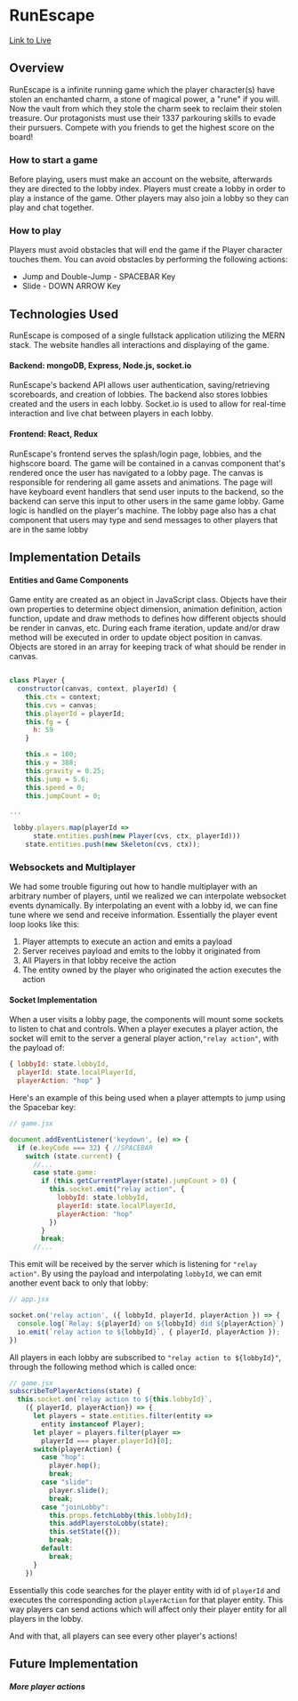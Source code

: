 # RunEscape

[Link to Live](http://run-escape.herokuapp.com/#/)

## Overview

RunEscape is a infinite running game which the player character(s) have stolen an enchanted charm, a stone of magical power, a "rune" if you will. Now the vault from which they stole the charm seek to reclaim their stolen treasure. Our protagonists must use their 1337 parkouring skills to evade their pursuers. Compete with you friends to get the highest score on the board!

### How to start a game

Before playing, users must make an account on the website, afterwards they are directed to the lobby index. Players must create a lobby in order to play a instance of the game. Other players may also join a lobby so they can play and chat together.

### How to play

Players must avoid obstacles that will end the game if the Player character touches them. You can avoid obstacles by performing the following actions:

* Jump and Double-Jump - SPACEBAR Key
* Slide - DOWN ARROW Key

## Technologies Used

RunEscape is composed of a single fullstack application utilizing the MERN stack. The website handles all interactions and displaying of the game.

#### Backend: mongoDB, Express, Node.js, socket.io

RunEscape's backend API allows user authentication, saving/retrieving scoreboards, and creation of lobbies. The backend also stores lobbies created and the users in each lobby. Socket.io is used to allow for real-time interaction and live chat between players in each lobby.

#### Frontend: React, Redux

RunEscape's frontend serves the splash/login page, lobbies, and the highscore board. The game will be contained in a canvas component that's rendered once the user has navigated to a lobby page. The canvas is responsible for rendering all game assets and animations. The page will have keyboard event handlers that send user inputs to the backend, so the backend can serve this input to other users in the same game lobby. Game logic is handled on the player's machine. The lobby page also has a chat component that users may type and send messages to other players that are in the same lobby

## Implementation Details

#### Entities and Game Components

Game entity are created as an object in JavaScript class. Objects have their own properties to determine object dimension, animation definition, action function, update and draw methods to defines how different objects should be render in canvas, etc. During each frame iteration, update and/or draw method will be executed in order to update object position in canvas. Objects are  stored in an array for keeping track of what should be render in canvas.

```javascript

class Player {
  constructor(canvas, context, playerId) {
    this.ctx = context;
    this.cvs = canvas;
    this.playerId = playerId;
    this.fg = {
      h: 59
    }

    this.x = 100;
    this.y = 388;
    this.gravity = 0.25;
    this.jump = 5.6;
    this.speed = 0;
    this.jumpCount = 0;

...
```

```javascript
 lobby.players.map(playerId => 
      state.entities.push(new Player(cvs, ctx, playerId)))
    state.entities.push(new Skeleton(cvs, ctx));
```


### Websockets and Multiplayer

We had some trouble figuring out how to handle multiplayer with an arbitrary number of players, until we realized we can interpolate websocket events dynamically. By interpolating an event with a lobby id, we can fine tune where we send and receive information. Essentially the player event loop looks like this:

1. Player attempts to execute an action and emits a payload
2. Server receives payload and emits to the lobby it originated from
3. All Players in that lobby receive the action
4. The entity owned by the player who originated the action executes the action

#### Socket Implementation

When a user visits a lobby page, the components will mount some sockets to listen to chat and controls. When a player executes a player action, the socket will emit to the server a general player action,`"relay action"`, with the payload of:

```javascript
{ lobbyId: state.lobbyId,
  playerId: state.localPlayerId,
  playerAction: "hop" }
```

Here's an example of this being used when a player attempts to jump using the Spacebar key:

```javascript
// game.jsx

document.addEventListener('keydown', (e) => {
  if (e.keyCode === 32) { //SPACEBAR
    switch (state.current) {
      //...
      case state.game:
        if (this.getCurrentPlayer(state).jumpCount > 0) {
          this.socket.emit("relay action", {
            lobbyId: state.lobbyId,
            playerId: state.localPlayerId,
            playerAction: "hop"
          })
        }
        break;
      //...
```

This emit will be received by the server which is listening for `"relay action"`. By using the payload and interpolating `lobbyId`, we can emit another event back to only that lobby:

```javascript
// app.jsx

socket.on('relay action', ({ lobbyId, playerId, playerAction }) => {
  console.log(`Relay: ${playerId} on ${lobbyId} did ${playerAction}`)
  io.emit(`relay action to ${lobbyId}`, { playerId, playerAction });
})
```

All players in each lobby are subscribed to `"relay action to ${lobbyId}"`, through the following method which is called once: 

```javascript
// game.jsx
subscribeToPlayerActions(state) {
  this.socket.on(`relay action to ${this.lobbyId}`, 
    ({ playerId, playerAction}) => {
      let players = state.entities.filter(entity => 
        entity instanceof Player);
      let player = players.filter(player => 
        playerId === player.playerId)[0];
      switch(playerAction) {
        case "hop":
          player.hop();
          break;
        case "slide":
          player.slide();
          break;
        case "joinLobby":
          this.props.fetchLobby(this.lobbyId);
          this.addPlayerstoLobby(state);
          this.setState({});
          break;
        default:
          break;
      }
    })
```

Essentially this code searches for the player entity with id of `playerId` and executes the corresponding action `playerAction` for that player entity. This way players can send actions which will affect only their player entity for all players in the lobby.

And with that, all players can see every other player's actions!


## Future Implementation

##### More player actions

